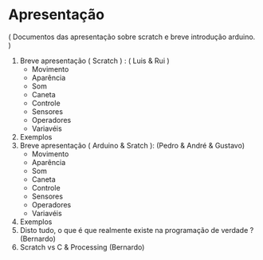 # Apresentação

( Documentos das apresentação sobre scratch e breve introdução arduino. )



1. Breve apresentação ( Scratch ) : ( Luis & Rui )
   * Movimento	
   * Aparência
   * Som
   * Caneta
   * Controle
   * Sensores
   * Operadores
   * Variavéis
2. Exemplos
3. Breve apresentação ( Arduino & Sratch ): (Pedro & André & Gustavo)
   * Movimento	
   * Aparência
   * Som
   * Caneta
   * Controle
   * Sensores
   * Operadores
   * Variavéis
4. Exemplos
5. Disto tudo, o que é que realmente existe na programação de verdade ? (Bernardo)
6. Scratch vs C & Processing (Bernardo)

